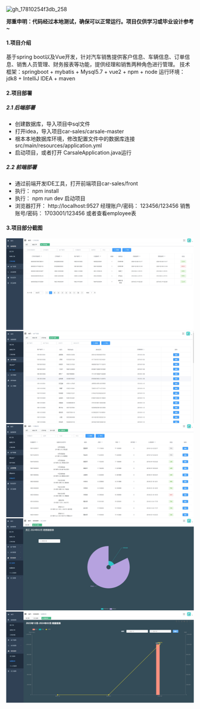 ![gh_17810254f3db_258](https://github.com/user-attachments/assets/9d469219-5f9c-42c9-879c-d488b6cf99bf)

**郑重申明：代码经过本地测试，确保可以正常运行。项目仅供学习或毕业设计参考~**

#### 1.项目介绍
基于spring boot以及Vue开发，针对汽车销售提供客户信息、车辆信息、订单信息、销售人员管理、财务报表等功能，提供经理和销售两种角色进行管理。
技术框架：springboot + mybatis + Mysql5.7 + vue2 + npm + node
运行环境：jdk8 + IntelliJ IDEA + maven

#### 2.项目部署
##### 2.1 后端部署

- 创建数据库，导入项目中sql文件
- 打开idea，导入项目car-sales/carsale-master
- 根本本地数据库环境，修改配置文件中的数据库连接 src/main/resources/application.yml
- 启动项目，或者打开 CarsaleApplication.java运行

##### 2.2 前端部署

- 通过前端开发IDE工具，打开前端项目car-sales/front
- 执行： npm install
- 执行： npm run dev 启动项目
- 浏览器打开： http://localhost:9527  经理账户/密码： 123456/123456  销售账号/密码： 1703001/123456  或者查看employee表

#### 3.项目部分截图
![输入图片说明](1.png)
![输入图片说明](2.png)
![输入图片说明](3.png)![输入图片说明](4.png)![输入图片说明](5.png)
